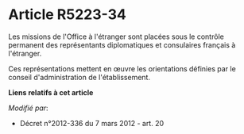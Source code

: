 # Article R5223-34

Les missions de l'Office à l'étranger sont placées sous le contrôle permanent des représentants diplomatiques et consulaires
français à l'étranger.

Ces représentations mettent en œuvre les orientations définies par le conseil d'administration de l'établissement.

**Liens relatifs à cet article**

_Modifié par_:

  - Décret n°2012-336 du 7 mars 2012 - art. 20
